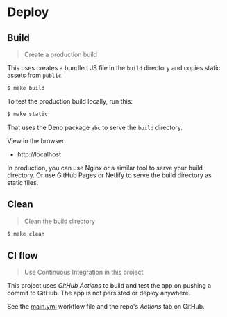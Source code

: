 # Deploy


## Build
> Create a production build

This uses creates a bundled JS file in the `build` directory and copies static assets from `public`.

```sh
$ make build
```

To test the production build locally, run this:

```sh
$ make static
```

That uses the Deno package `abc` to serve the `build` directory.

View in the browser:

- http://localhost

In production, you can use Nginx or a similar tool to serve your build directory. Or use GitHub Pages or Netlify to serve the build directory as static files.


## Clean

> Clean the build directory

```sh
$ make clean
```


## CI flow
> Use Continuous Integration in this project

This project uses _GitHub Actions_ to build and test the app on pushing a commit
to GitHub. The app is not persisted or deploy anywhere.

See the [main.yml](/.github/workflows/main.yml) workflow file and the repo's
_Actions_ tab on GitHub.
